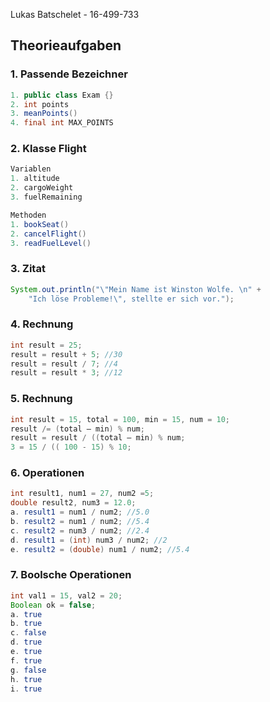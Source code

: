 Lukas Batschelet - 16-499-733
## Theorieaufgaben

### 1. Passende Bezeichner
```java
1. public class Exam {}
2. int points
3. meanPoints()
4. final int MAX_POINTS
```

### 2. Klasse Flight

```java
Variablen
1. altitude
2. cargoWeight
3. fuelRemaining

Methoden
1. bookSeat()
2. cancelFlight()
3. readFuelLevel()
```

### 3. Zitat

```java
System.out.println("\"Mein Name ist Winston Wolfe. \n" +
	"Ich löse Probleme!\", stellte er sich vor.");
```

### 4. Rechnung

```java
int result = 25;
result = result + 5; //30
result = result / 7; //4
result = result * 3; //12
```

### 5. Rechnung

```java
int result = 15, total = 100, min = 15, num = 10;
result /= (total – min) % num;
result = result / ((total – min) % num;
3 = 15 / (( 100 - 15) % 10;
```

### 6. Operationen

```java
int result1, num1 = 27, num2 =5;
double result2, num3 = 12.0;
a. result1 = num1 / num2; //5.0
b. result2 = num1 / num2; //5.4
c. result2 = num3 / num2; //2.4
d. result1 = (int) num3 / num2; //2
e. result2 = (double) num1 / num2; //5.4
```

### 7. Boolsche Operationen

```java
int val1 = 15, val2 = 20;
Boolean ok = false;
a. true
b. true
c. false
d. true
e. true
f. true
g. false
h. true
i. true
```

